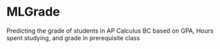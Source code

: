 # MLGrade
Predicting the grade of students in AP Calculus BC based on GPA, Hours spent studying, and grade in prerequisite class
